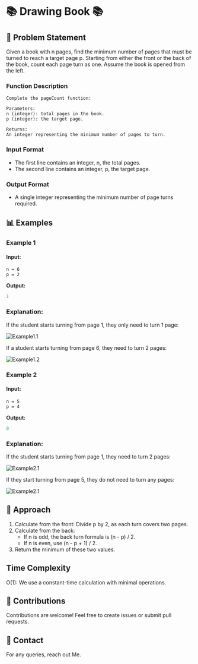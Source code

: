 # 📚 Drawing Book 📚

## 📖 Problem Statement

Given a book with n pages, find the minimum number of pages that must be turned to reach a target page p. Starting from either the front or the back of the book, count each page turn as one. Assume the book is opened from the left.

### **Function Description**

```
Complete the pageCount function:

Parameters:
n (integer): total pages in the book.
p (integer): the target page.

Returns:
An integer representing the minimum number of pages to turn.

```

### **Input Format**

- The first line contains an integer, n, the total pages.
- The second line contains an integer, p, the target page.

### **Output Format**

- A single integer representing the minimum number of page turns required.

## 📊 Examples

### Example 1

#### Input:

```
n = 6
p = 2
```

**Output:**

```java
1
```

### Explanation:

If the student starts turning from page 1, they only need to turn 1 page:

![Example1.1](https://s3.amazonaws.com/hr-challenge-images/22564/1467398713-1decf68d06-UntitledDiagram6.png)

If a student starts turning from page 6, they need to turn 2 pages:

![Example1.2](https://s3.amazonaws.com/hr-challenge-images/22564/1467397150-52d0a8213b-UntitledDiagram3.png)

### Example 2

#### Input:

```
n = 5
p = 4
```

**Output:**

```java
0
```

### Explanation:

If the student starts turning from page 1, they need to turn 2 pages:

![Example2.1](https://s3.amazonaws.com/hr-challenge-images/22564/1467398281-32b69f6fa9-UntitledDiagram4.png)

If they start turning from page 5, they do not need to turn any pages:

![Example2.1](https://s3.amazonaws.com/hr-challenge-images/22564/1467398392-5d9ac72e45-UntitledDiagram5.png)

## 🧠 Approach

1. Calculate from the front: Divide p by 2, as each turn covers two pages.
2. Calculate from the back:
   - If n is odd, the back turn formula is (n - p) / 2.
   - If n is even, use (n - p + 1) / 2.
3. Return the minimum of these two values.

## Time Complexity

O(1): We use a constant-time calculation with minimal operations.

## 🤗 Contributions

Contributions are welcome! Feel free to create issues or submit pull requests.

## 📧 Contact

For any queries, reach out Me.
